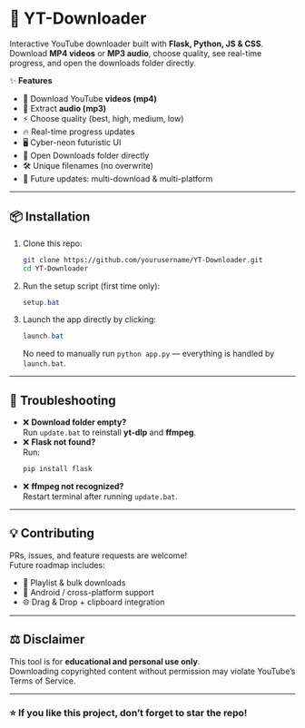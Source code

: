 # 🚀 YT-Downloader

Interactive YouTube downloader built with **Flask, Python, JS & CSS**.  
Download **MP4 videos** or **MP3 audio**, choose quality, see real-time progress, and open the downloads folder directly.  

✨ **Features**  
- 🎥 Download YouTube **videos (mp4)**  
- 🎵 Extract **audio (mp3)**  
- ⚡ Choose quality (best, high, medium, low)  
- 🔥 Real-time progress updates  
- 🖥️ Cyber-neon futuristic UI  
- 📂 Open Downloads folder directly  
- 🛠️ Unique filenames (no overwrite)  
- 🔄 Future updates: multi-download & multi-platform  

---

## 📦 Installation  

1. Clone this repo:  
   ```bash
   git clone https://github.com/yourusername/YT-Downloader.git
   cd YT-Downloader
   ```

2. Run the setup script (first time only):  
   ```powershell
   setup.bat
   ```

3. Launch the app directly by clicking:  
   ```powershell
   launch.bat
   ```
   No need to manually run `python app.py` — everything is handled by `launch.bat`.

---

## 🔧 Troubleshooting
- ❌ **Download folder empty?**  
  Run `update.bat` to reinstall **yt-dlp** and **ffmpeg**.  
- ❌ **Flask not found?**  
  Run:  
  ```bash
  pip install flask
  ```
- ❌ **ffmpeg not recognized?**  
  Restart terminal after running `update.bat`.

---

## 💡 Contributing
PRs, issues, and feature requests are welcome!  
Future roadmap includes:
- 📑 Playlist & bulk downloads  
- 📲 Android / cross-platform support  
- 🌐 Drag & Drop + clipboard integration  

---

## ⚖️ Disclaimer
This tool is for **educational and personal use only**.  
Downloading copyrighted content without permission may violate YouTube’s Terms of Service.

---

### ⭐ If you like this project, don’t forget to **star the repo**!
